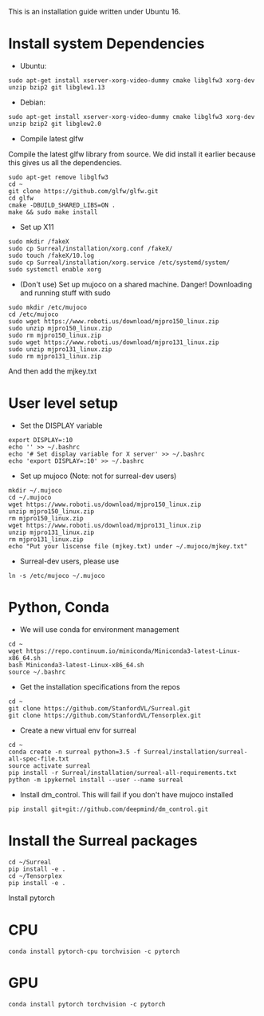 This is an installation guide written under Ubuntu 16. 

# Install system Dependencies

* Ubuntu:
```
sudo apt-get install xserver-xorg-video-dummy cmake libglfw3 xorg-dev unzip bzip2 git libglew1.13
```

* Debian:
```
sudo apt-get install xserver-xorg-video-dummy cmake libglfw3 xorg-dev unzip bzip2 git libglew2.0
```

* Compile latest glfw

Compile the latest glfw library from source. We did install it earlier because this gives us all the dependencies.
```
sudo apt-get remove libglfw3
cd ~
git clone https://github.com/glfw/glfw.git
cd glfw
cmake -DBUILD_SHARED_LIBS=ON .
make && sudo make install
```

* Set up X11
```
sudo mkdir /fakeX
sudo cp Surreal/installation/xorg.conf /fakeX/
sudo touch /fakeX/10.log
sudo cp Surreal/installation/xorg.service /etc/systemd/system/
sudo systemctl enable xorg
```

* (Don't use) Set up mujoco on a shared machine. Danger! Downloading and running stuff with sudo
```
sudo mkdir /etc/mujoco
cd /etc/mujoco
sudo wget https://www.roboti.us/download/mjpro150_linux.zip
sudo unzip mjpro150_linux.zip
sudo rm mjpro150_linux.zip
sudo wget https://www.roboti.us/download/mjpro131_linux.zip
sudo unzip mjpro131_linux.zip
sudo rm mjpro131_linux.zip
```
And then add the mjkey.txt

# User level setup
* Set the DISPLAY variable
```
export DISPLAY=:10
echo '' >> ~/.bashrc 
echo '# Set display variable for X server' >> ~/.bashrc
echo 'export DISPLAY=:10' >> ~/.bashrc 
```

* Set up mujoco (Note: not for surreal-dev users)
```
mkdir ~/.mujoco
cd ~/.mujoco
wget https://www.roboti.us/download/mjpro150_linux.zip
unzip mjpro150_linux.zip
rm mjpro150_linux.zip
wget https://www.roboti.us/download/mjpro131_linux.zip
unzip mjpro131_linux.zip
rm mjpro131_linux.zip
echo "Put your liscense file (mjkey.txt) under ~/.mujoco/mjkey.txt"
```

* Surreal-dev users, please use
```
ln -s /etc/mujoco ~/.mujoco
```



# Python, Conda
* We will use conda for environment management
```
cd ~
wget https://repo.continuum.io/miniconda/Miniconda3-latest-Linux-x86_64.sh
bash Miniconda3-latest-Linux-x86_64.sh 
source ~/.bashrc 
```

* Get the installation specifications from the repos
```
cd ~
git clone https://github.com/StanfordVL/Surreal.git
git clone https://github.com/StanfordVL/Tensorplex.git
```

* Create a new virtual env for surreal
```
cd ~
conda create -n surreal python=3.5 -f Surreal/installation/surreal-all-spec-file.txt
source activate surreal
pip install -r Surreal/installation/surreal-all-requirements.txt
python -m ipykernel install --user --name surreal
```

* Install dm_control. This will fail if you don't have mujoco installed
```
pip install git+git://github.com/deepmind/dm_control.git
```

# Install the Surreal packages
```
cd ~/Surreal
pip install -e .
cd ~/Tensorplex
pip install -e .
```

Install pytorch
# CPU
```
conda install pytorch-cpu torchvision -c pytorch
```
# GPU
```
conda install pytorch torchvision -c pytorch
```


